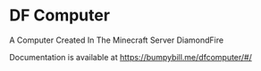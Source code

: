 # DF Computer

A Computer Created In The Minecraft Server DiamondFire

Documentation is available at https://bumpybill.me/dfcomputer/#/
